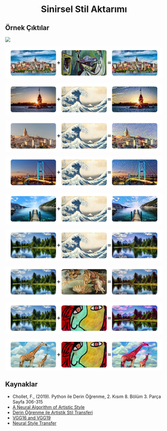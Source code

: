 <h1 align="center"> Sinirsel Stil Aktarımı </h1>

<h2 align="left"> Örnek Çıktılar </h2>

<p align="left"> <img src="https://github.com/kubrakurt/neural_style_transfer/blob/main/Örnek%20Çıktılar/Sinirsel%20Stil%20Aktarımı%20-%20Çıktı%20-%201.jpg" /></p>
<p align="left"> <img src="https://github.com/kubrakurt/neural_style_transfer/blob/main/Örnek%20Çıktılar/Sinirsel%20Stil%20Aktarımı%20-%20Çıktı%20-%202.jpg" /></p>
<p align="left"> <img src="https://github.com/kubrakurt/neural_style_transfer/blob/main/Örnek%20Çıktılar/Sinirsel%20Stil%20Aktarımı%20-%20Çıktı%20-%203.jpg" /></p>
<p align="left"> <img src="https://github.com/kubrakurt/neural_style_transfer/blob/main/Örnek%20Çıktılar/Sinirsel%20Stil%20Aktarımı%20-%20Çıktı%20-%204.jpg" /></p>
<p align="left"> <img src="https://github.com/kubrakurt/neural_style_transfer/blob/main/Örnek%20Çıktılar/Sinirsel%20Stil%20Aktarımı%20-%20Çıktı%20-%205.jpg" /></p>
<p align="left"> <img src="https://github.com/kubrakurt/neural_style_transfer/blob/main/Örnek%20Çıktılar/Sinirsel%20Stil%20Aktarımı%20-%20Çıktı%20-%206.jpg" /></p>
<p align="left"> <img src="https://github.com/kubrakurt/neural_style_transfer/blob/main/Örnek%20Çıktılar/Sinirsel%20Stil%20Aktarımı%20-%20Çıktı%20-%207.jpg" /></p>
<p align="left"> <img src="https://github.com/kubrakurt/neural_style_transfer/blob/main/Örnek%20Çıktılar/Sinirsel%20Stil%20Aktarımı%20-%20Çıktı%20-%208.jpg" /></p>
<p align="left"> <img src="https://github.com/kubrakurt/neural_style_transfer/blob/main/Örnek%20Çıktılar/Sinirsel%20Stil%20Aktarımı%20-%20Çıktı%20-%209.jpg" /></p>
<p align="left"> <img src="https://github.com/kubrakurt/neural_style_transfer/blob/main/Örnek%20Çıktılar/Sinirsel%20Stil%20Aktarımı%20-%20Çıktı%20-%2010.jpg" /></p>

## Kaynaklar

* Chollet, F., (2019). Python ile Derin Öğrenme, 2. Kısım 8. Bölüm 3. Parça Sayfa 306-315
* [A Neural Algorithm of Artistic Style](https://arxiv.org/abs/1508.06576)
* [Derin Öğrenme ile Artistik Stil Transferi](https://ayyucekizrak.medium.com/derin-öğrenme-ile-artistik-stil-transferi-29256789c7e8)
* [VGG16 and VGG19](https://keras.io/api/applications/vgg/)
* [Neural Style Transfer](https://keras.io/examples/generative/neural_style_transfer/)
